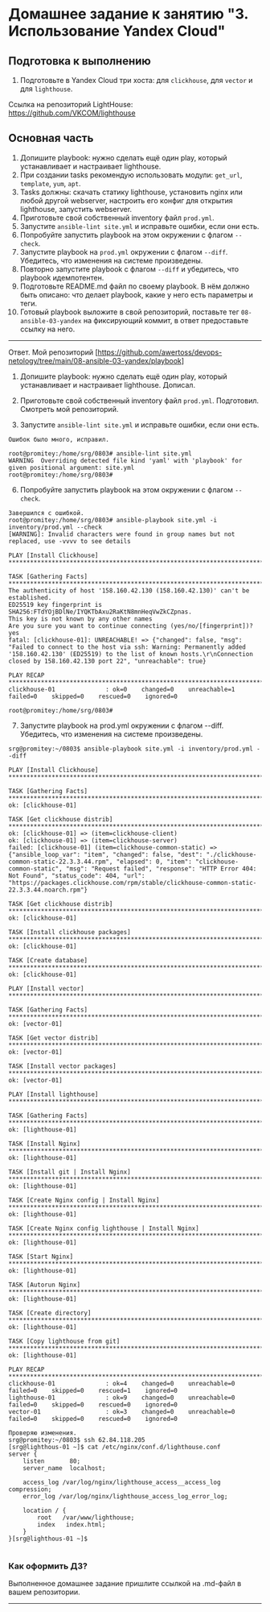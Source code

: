 # Домашнее задание к занятию "3. Использование Yandex Cloud"

## Подготовка к выполнению

1. Подготовьте в Yandex Cloud три хоста: для `clickhouse`, для `vector` и для `lighthouse`.

Ссылка на репозиторий LightHouse: https://github.com/VKCOM/lighthouse

## Основная часть

1. Допишите playbook: нужно сделать ещё один play, который устанавливает и настраивает lighthouse.
2. При создании tasks рекомендую использовать модули: `get_url`, `template`, `yum`, `apt`.
3. Tasks должны: скачать статику lighthouse, установить nginx или любой другой webserver, настроить его конфиг для открытия lighthouse, запустить webserver.
4. Приготовьте свой собственный inventory файл `prod.yml`.
5. Запустите `ansible-lint site.yml` и исправьте ошибки, если они есть.
6. Попробуйте запустить playbook на этом окружении с флагом `--check`.
7. Запустите playbook на `prod.yml` окружении с флагом `--diff`. Убедитесь, что изменения на системе произведены.
8. Повторно запустите playbook с флагом `--diff` и убедитесь, что playbook идемпотентен.
9. Подготовьте README.md файл по своему playbook. В нём должно быть описано: что делает playbook, какие у него есть параметры и теги.
10. Готовый playbook выложите в свой репозиторий, поставьте тег `08-ansible-03-yandex` на фиксирующий коммит, в ответ предоставьте ссылку на него.

---

Ответ.
Мой репозиторий [https://github.com/awertoss/devops-netology/tree/main/08-ansible-03-yandex/playbook]

1. Допишите playbook: нужно сделать ещё один play, который устанавливает и настраивает lighthouse.
Дописал.

4. Приготовьте свой собственный inventory файл `prod.yml`.
Подготовил. Смотреть мой репозиторий.

5. Запустите `ansible-lint site.yml` и исправьте ошибки, если они есть.

```
Ошибок было много, исправил.

root@promitey:/home/srg/0803# ansible-lint site.yml
WARNING  Overriding detected file kind 'yaml' with 'playbook' for given positional argument: site.yml
root@promitey:/home/srg/0803#

```

6. Попробуйте запустить playbook на этом окружении с флагом `--check`.

```
Завершился с ошибкой.
root@promitey:/home/srg/0803# ansible-playbook site.yml -i inventory/prod.yml --check
[WARNING]: Invalid characters were found in group names but not replaced, use -vvvv to see details

PLAY [Install Clickhouse] **********************************************************************************************************************************************

TASK [Gathering Facts] *************************************************************************************************************************************************
The authenticity of host '158.160.42.130 (158.160.42.130)' can't be established.
ED25519 key fingerprint is SHA256:FTdYOjBDlNe/IYQKTbAxu2RaKtN8mnHeqVwZkCZpnas.
This key is not known by any other names
Are you sure you want to continue connecting (yes/no/[fingerprint])? yes
fatal: [clickhouse-01]: UNREACHABLE! => {"changed": false, "msg": "Failed to connect to the host via ssh: Warning: Permanently added '158.160.42.130' (ED25519) to the list of known hosts.\r\nConnection closed by 158.160.42.130 port 22", "unreachable": true}

PLAY RECAP *************************************************************************************************************************************************************
clickhouse-01              : ok=0    changed=0    unreachable=1    failed=0    skipped=0    rescued=0    ignored=0

root@promitey:/home/srg/0803#

```
7. Запустите playbook на prod.yml окружении с флагом --diff. Убедитесь, что изменения на системе произведены.
```
srg@promitey:~/0803$ ansible-playbook site.yml -i inventory/prod.yml --diff

PLAY [Install Clickhouse] *****************************************************************************************************************************

TASK [Gathering Facts] ********************************************************************************************************************************
ok: [clickhouse-01]

TASK [Get clickhouse distrib] *************************************************************************************************************************
ok: [clickhouse-01] => (item=clickhouse-client)
ok: [clickhouse-01] => (item=clickhouse-server)
failed: [clickhouse-01] (item=clickhouse-common-static) => {"ansible_loop_var": "item", "changed": false, "dest": "./clickhouse-common-static-22.3.3.44.rpm", "elapsed": 0, "item": "clickhouse-common-static", "msg": "Request failed", "response": "HTTP Error 404: Not Found", "status_code": 404, "url": "https://packages.clickhouse.com/rpm/stable/clickhouse-common-static-22.3.3.44.noarch.rpm"}

TASK [Get clickhouse distrib] *************************************************************************************************************************
ok: [clickhouse-01]

TASK [Install clickhouse packages] ********************************************************************************************************************
ok: [clickhouse-01]

TASK [Create database] ********************************************************************************************************************************
ok: [clickhouse-01]

PLAY [Install vector] *********************************************************************************************************************************

TASK [Gathering Facts] ********************************************************************************************************************************
ok: [vector-01]

TASK [Get vector distrib] *****************************************************************************************************************************
ok: [vector-01]

TASK [Install vector packages] ************************************************************************************************************************
ok: [vector-01]

PLAY [Install lighthouse] *****************************************************************************************************************************

TASK [Gathering Facts] ********************************************************************************************************************************
ok: [lighthouse-01]

TASK [Install Nginx] **********************************************************************************************************************************
ok: [lighthouse-01]

TASK [Install git | Install Nginx] ********************************************************************************************************************
ok: [lighthouse-01]

TASK [Create Nginx config | Install Nginx] ************************************************************************************************************
ok: [lighthouse-01]

TASK [Create Nginx config lighthouse | Install Nginx] *************************************************************************************************
ok: [lighthouse-01]

TASK [Start Nginx] ************************************************************************************************************************************
ok: [lighthouse-01]

TASK [Autorun Nginx] **********************************************************************************************************************************
ok: [lighthouse-01]

TASK [Create directory] *******************************************************************************************************************************
ok: [lighthouse-01]

TASK [Copy lighthouse from git] ***********************************************************************************************************************
ok: [lighthouse-01]

PLAY RECAP ********************************************************************************************************************************************
clickhouse-01              : ok=4    changed=0    unreachable=0    failed=0    skipped=0    rescued=1    ignored=0
lighthouse-01              : ok=9    changed=0    unreachable=0    failed=0    skipped=0    rescued=0    ignored=0
vector-01                  : ok=3    changed=0    unreachable=0    failed=0    skipped=0    rescued=0    ignored=0

```

```
Проверяю изменения.
srg@promitey:~/0803$ ssh 62.84.118.205
[srg@lighthous-01 ~]$ cat /etc/nginx/conf.d/lighthouse.conf
server {
    listen       80;
    server_name  localhost;

    access_log /var/log/nginx/lighthouse_access__access_log compression;
    error_log /var/log/nginx/lighthouse_access_log_error_log;

    location / {
        root   /var/www/lighthouse;
        index   index.html;
    }
}[srg@lighthous-01 ~]$


```



### Как оформить ДЗ?

Выполненное домашнее задание пришлите ссылкой на .md-файл в вашем репозитории.

---
